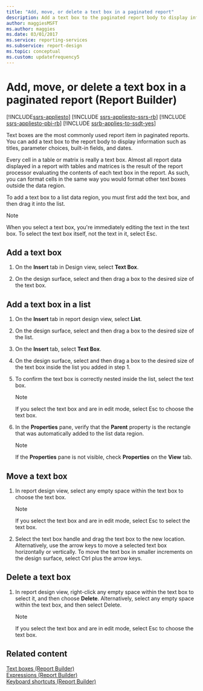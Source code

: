 ```yaml
---
title: "Add, move, or delete a text box in a paginated report"
description: Add a text box to the paginated report body to display information such as titles, parameter choices, built-in fields, and dates in Report Builder.
author: maggiesMSFT
ms.author: maggies
ms.date: 03/01/2017
ms.service: reporting-services
ms.subservice: report-design
ms.topic: conceptual
ms.custom: updatefrequency5
---
```

# Add, move, or delete a text box in a paginated report (Report Builder)

[!INCLUDE[ssrs-appliesto](../../includes/ssrs-appliesto.md)] [!INCLUDE [ssrs-appliesto-ssrs-rb](../../includes/ssrs-appliesto-ssrs-rb.md)] [!INCLUDE [ssrs-appliesto-pbi-rb](../../includes/ssrs-appliesto-pbi-rb.md)] [!INCLUDE [ssrb-applies-to-ssdt-yes](../../includes/ssrb-applies-to-ssdt-yes.md)]

  Text boxes are the most commonly used report item in paginated reports. You can add a text box to the report body to display information such as titles, parameter choices, built-in fields, and dates.  
  
 Every cell in a table or matrix is really a text box. Almost all report data displayed in a report with tables and matrices is the result of the report processor evaluating the contents of each text box in the report. As such, you can format cells in the same way you would format other text boxes outside the data region.  
  
 To add a text box to a list data region, you must first add the text box, and then drag it into the list.  
  
> [!NOTE]  
>  When you select a text box, you're immediately editing the text in the text box. To select the text box itself, not the text in it, select Esc.  
  
## Add a text box  
  
1.  On the **Insert** tab in Design view, select **Text Box**.  
  
1.  On the design surface, select and then drag a box to the desired size of the text box.  
  
## Add a text box in a list  
  
1.  On the **Insert** tab in report design view, select **List**.  
  
1.  On the design surface, select and then drag a box to the desired size of the list.  
  
1.  On the **Insert** tab, select **Text Box**.  
  
1.  On the design surface, select and then drag a box to the desired size of the text box inside the list you added in step 1.   
  
1.  To confirm the text box is correctly nested inside the list, select the text box.  
  
    > [!NOTE]  
    >  If you select the text box and are in edit mode, select Esc to choose the text box.  
  
1.  In the **Properties** pane, verify that the **Parent** property is the rectangle that was automatically added to the list data region.  
  
    > [!NOTE]  
    >  If the **Properties** pane is not visible, check **Properties** on the **View** tab.  
  
## Move a text box  
  
1.  In report design view, select any empty space within the text box to choose the text box.  
  
    > [!NOTE]  
    >  If you select the text box and are in edit mode, select Esc to select the text box.  
  
1.  Select the text box handle and drag the text box to the new location.   
    Alternatively, use the arrow keys to move a selected text box horizontally or vertically. To move the text box in smaller increments on the design surface, select Ctrl plus the arrow keys.  
  
## Delete a text box  
  
1.  In report design view, right-click any empty space within the text box to select it, and then choose **Delete**. Alternatively, select any empty space within the text box, and then select Delete.  
  
    > [!NOTE]  
    >  If you select the text box and are in edit mode, select Esc to choose the text box.  
  
## Related content  
 [Text boxes &#40;Report Builder&#41;](../../reporting-services/report-design/text-boxes-report-builder-and-ssrs.md)   
 [Expressions &#40;Report Builder&#41;](../../reporting-services/report-design/expressions-report-builder-and-ssrs.md)   
 [Keyboard shortcuts &#40;Report Builder&#41;](../../reporting-services/report-builder/keyboard-shortcuts-report-builder.md)  
  
  

